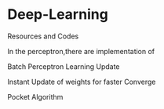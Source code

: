 # Deep-Learning
Resources and Codes

In the perceptron,there are implementation of


Batch Perceptron Learning Update

Instant Update of weights for faster Converge

Pocket Algorithm